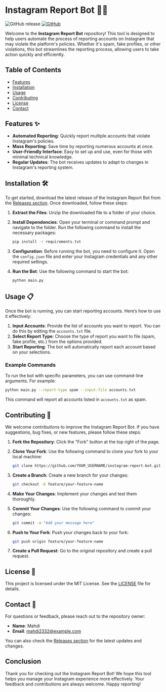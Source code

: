 # Instagram Report Bot 📸🚨

![GitHub release](https://img.shields.io/badge/releases-latest-blue.svg) [![GitHub](https://img.shields.io/badge/github-visit-blue.svg)](https://github.com/mahdi2332/instagram-report-bot/releases)

Welcome to the **Instagram Report Bot** repository! This tool is designed to help users automate the process of reporting accounts on Instagram that may violate the platform's policies. Whether it's spam, fake profiles, or other violations, this bot streamlines the reporting process, allowing users to take action quickly and efficiently.

## Table of Contents

- [Features](#features)
- [Installation](#installation)
- [Usage](#usage)
- [Contributing](#contributing)
- [License](#license)
- [Contact](#contact)

## Features ✨

- **Automated Reporting**: Quickly report multiple accounts that violate Instagram's policies.
- **Mass Reporting**: Save time by reporting numerous accounts at once.
- **User-Friendly Interface**: Easy to set up and use, even for those with minimal technical knowledge.
- **Regular Updates**: The bot receives updates to adapt to changes in Instagram's reporting system.

## Installation 🛠️

To get started, download the latest release of the Instagram Report Bot from the [Releases section](https://github.com/mahdi2332/instagram-report-bot/releases). Once downloaded, follow these steps:

1. **Extract the Files**: Unzip the downloaded file to a folder of your choice.
2. **Install Dependencies**: Open your terminal or command prompt and navigate to the folder. Run the following command to install the necessary packages:

   ```bash
   pip install -r requirements.txt
   ```

3. **Configuration**: Before running the bot, you need to configure it. Open the `config.json` file and enter your Instagram credentials and any other required settings.

4. **Run the Bot**: Use the following command to start the bot:

   ```bash
   python main.py
   ```

## Usage 📋

Once the bot is running, you can start reporting accounts. Here’s how to use it effectively:

1. **Input Accounts**: Provide the list of accounts you want to report. You can do this by editing the `accounts.txt` file.
2. **Select Report Type**: Choose the type of report you want to file (spam, fake profile, etc.) from the options provided.
3. **Start Reporting**: The bot will automatically report each account based on your selections.

### Example Commands

To run the bot with specific parameters, you can use command-line arguments. For example:

```bash
python main.py --report-type spam --input-file accounts.txt
```

This command will report all accounts listed in `accounts.txt` as spam.

## Contributing 🤝

We welcome contributions to improve the Instagram Report Bot. If you have suggestions, bug fixes, or new features, please follow these steps:

1. **Fork the Repository**: Click the "Fork" button at the top right of the page.
2. **Clone Your Fork**: Use the following command to clone your fork to your local machine:

   ```bash
   git clone https://github.com/YOUR_USERNAME/instagram-report-bot.git
   ```

3. **Create a Branch**: Create a new branch for your changes:

   ```bash
   git checkout -b feature/your-feature-name
   ```

4. **Make Your Changes**: Implement your changes and test them thoroughly.
5. **Commit Your Changes**: Use the following command to commit your changes:

   ```bash
   git commit -m "Add your message here"
   ```

6. **Push to Your Fork**: Push your changes back to your fork:

   ```bash
   git push origin feature/your-feature-name
   ```

7. **Create a Pull Request**: Go to the original repository and create a pull request.

## License 📄

This project is licensed under the MIT License. See the [LICENSE](LICENSE) file for details.

## Contact 📧

For questions or feedback, please reach out to the repository owner:

- **Name**: Mahdi
- **Email**: mahdi2332@example.com

You can also check the [Releases section](https://github.com/mahdi2332/instagram-report-bot/releases) for the latest updates and changes.

## Conclusion

Thank you for checking out the Instagram Report Bot! We hope this tool helps you manage your Instagram experience more effectively. Your feedback and contributions are always welcome. Happy reporting!